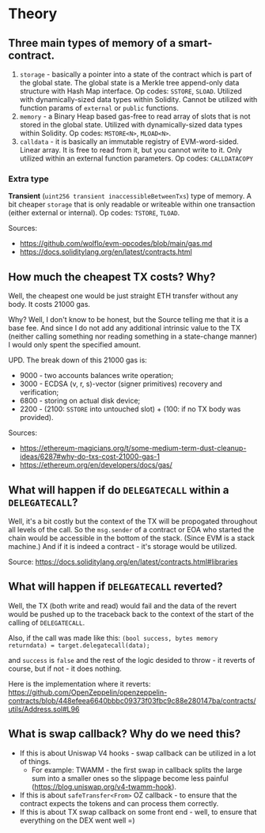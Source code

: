 # Theory

## Three main types of memory of a smart-contract.

1) `storage` - basically a pointer into a state of the contract which is part of the global state. The global state is a Merkle tree append-only data structure with Hash Map interface. Op codes: `SSTORE`, `SLOAD`. Utilized with dynamically-sized data types within Solidity. Cannot be utilized with function params of `external` or `public` functions.
2) `memory` - a Binary Heap based gas-free to read array of slots that is not stored in the global state. Utilized with dynamically-sized data types within Solidity. Op codes: `MSTORE<N>`, `MLOAD<N>`.
3) `calldata` - it is basically an immutable registry of EVM-word-sided. Linear array. It is free to read from it, but you cannot write to it. Only utilized within an external function parameters. Op codes: `CALLDATACOPY`

### Extra type

**Transient** (`uint256 transient inaccessibleBetweenTxs`) type of memory. A bit cheaper `storage` that is only readable or writeable within one transaction (either external or internal). Op codes: `TSTORE`, `TLOAD`.

Sources:

* https://github.com/wolflo/evm-opcodes/blob/main/gas.md
* https://docs.soliditylang.org/en/latest/contracts.html

## How much the cheapest TX costs? Why?

Well, the cheapest one would be just straight ETH transfer without any body. It costs 21000 gas.

Why? Well, I don't know to be honest, but the Source telling me that it is a base fee. And since I do not add any additional intrinsic value to the TX (neither calling something nor reading something in a state-change manner) I would only spent the specified amount.

UPD. The break down of this 21000 gas is:

* 9000 - two accounts balances write operation;
* 3000 - ECDSA (v, r, s)-vector (signer primitives) recovery and verification;
* 6800 - storing on actual disk device;
* 2200 - (2100:  `SSTORE` into untouched slot) + (100: if no TX body was provided).

Sources: 

* https://ethereum-magicians.org/t/some-medium-term-dust-cleanup-ideas/6287#why-do-txs-cost-21000-gas-1
* https://ethereum.org/en/developers/docs/gas/

## What will happen if do `DELEGATECALL` within a `DELEGATECALL`?

Well, it's a bit costly but the context of the TX will be propogated throughout all levels of the call. So the `msg.sender` of a contract or EOA who started the chain would be accessible in the bottom of the stack. (Since EVM is a stack machine.) And if it is indeed a contract - it's storage would be utilized.

Source: https://docs.soliditylang.org/en/latest/contracts.html#libraries 

## What will happen if `DELEGATECALL` reverted?

Well, the TX (both write and read) would fail and the data of the revert would be pushed up to the traceback back to the context of the start of the calling of `DELEGATECALL`.

Also, if the call was made like this: `(bool success, bytes memory returndata) = target.delegatecall(data);`

and `success` is `false` and the rest of the logic desided to throw - it reverts of course, but if not - it does nothing.

Here is the implementation where it reverts: https://github.com/OpenZeppelin/openzeppelin-contracts/blob/448efeea6640bbbc09373f03fbc9c88e280147ba/contracts/utils/Address.sol#L96 

## What is swap callback? Why do we need this?

* If this is about Uniswap V4 hooks - swap callback can be utilized in a lot of things.
  * For example: TWAMM - the first swap in callback splits the large sum into a smaller ones so the slippage become less painful (https://blog.uniswap.org/v4-twamm-hook).
* If this is about `safeTransfer<From>` OZ callback - to ensure that the contract expects the tokens and can process them correctly. 
* If this is about TX swap callback on some front end - well, to ensure that everything on the DEX went well =)
